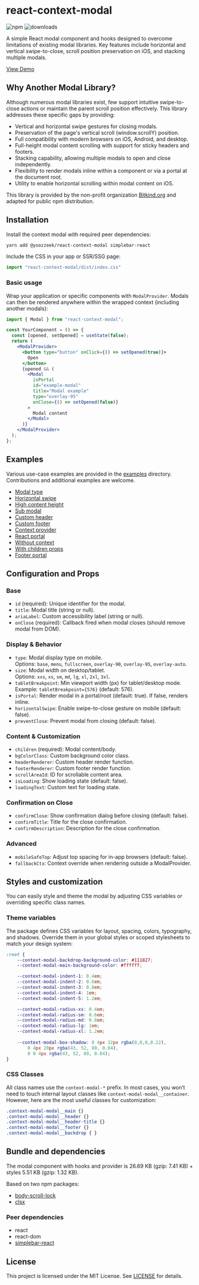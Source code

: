 # react-context-modal

![npm](https://img.shields.io/npm/v/@yoozzeek/react-context-modal.svg)
![downloads](https://img.shields.io/npm/dm/@yoozzeek/react-context-modal.svg)

A simple React modal component and hooks designed to overcome limitations of existing modal libraries. Key features 
include horizontal and vertical swipe-to-close, scroll position preservation on iOS, and stacking multiple modals.

[View Demo](https://yoozzeek.github.io/react-context-modal/)

## Why Another Modal Library?

Although numerous modal libraries exist, few support intuitive swipe-to-close actions or maintain the parent scroll 
position effectively. This library addresses these specific gaps by providing:
* Vertical and horizontal swipe gestures for closing modals.
* Preservation of the page's vertical scroll (window.scrollY) position.
* Full compatibility with modern browsers on iOS, Android, and desktop.
* Full-height modal content scrolling with support for sticky headers and footers.
* Stacking capability, allowing multiple modals to open and close independently.
* Flexibility to render modals inline within a component or via a portal at the document root.
* Utility to enable horizontal scrolling within modal content on iOS.

This library is provided by the non-profit organization [Bitkind.org](https://bitkind.org/about) and adapted for public npm distribution.

## Installation
Install the context modal with required peer dependencies:
```bash
yarn add @yoozzeek/react-context-modal simplebar-react
```

Include the CSS in your app or SSR/SSG page:
<br />
```jsx
import "react-context-modal/dist/index.css"
```

### Basic usage
Wrap your application or specific components with `ModalProvider`. Modals can then be rendered anywhere within the 
wrapped context (including another modals):

```jsx
import { Modal } from "react-context-modal";

const YourComponent = () => {
  const [opened, setOpened] = useState(false);
  return (
    <ModalProvider>
      <button type="button" onClick={() => setOpened(true)}>
        Open
      </button>
      {opened && (
        <Modal
          isPortal
          id="example-modal"
          title="Modal example"
          type="overlay-95"
          onClose={() => setOpened(false)}
        >
          Modal content
        </Modal>
      )}
    </ModalProvider>
  );
};
```

## Examples

Various use-case examples are provided in the [examples](./examples) directory. Contributions and additional examples are welcome.

* [Modal type](./examples/WithMobileType.tsx)
* [Horizontal swipe](./examples/WithMobileHorizontalSwipe.tsx)
* [High content height](./examples/WithHighContentHeight.tsx)
* [Sub modal](./examples/WithSubModal.tsx)
* [Custom header](./examples/WithCustomHeader.tsx)
* [Custom footer](./examples/WithCustomFooter.tsx)
* [Context provider](./examples/WithContextProvider.tsx)
* [React portal](./examples/WithPortal.tsx)
* [Without context](./examples/WithCreateStackHook.tsx)
* [With children props](./examples/WithChildrenProps.tsx)
* [Footer portal](./examples/WithFooterPortal.tsx)

## Configuration and Props

### Base
* `id` (required): Unique identifier for the modal.
* `title`: Modal title (string or null).
* `ariaLabel`: Custom accessibility label (string or null).
* `onClose` (required): Callback fired when modal closes (should remove modal from DOM).

### Display & Behavior
* `type`: Modal display type on mobile.<br>
Options: `base`, `menu`, `fullscreen`, `overlay-90`, `overlay-95`, `overlay-auto`.
* `size`: Modal width on desktop/tablet.<br>
Options: `xxs`, `xs`, `sm`, `md`, `lg`, `xl`, `2xl`, `3xl`.
* `tabletBreakpoint`: Min viewport width (px) for tablet/desktop mode.<br>
Example: `tabletBreakpoint={576}` (default: 576).
* `isPortal`: Render modal in a portal/root (default: true). If false, renders inline.
* `horizontalSwipe`: Enable swipe-to-close gesture on mobile (default: false).
* `preventClose`: Prevent modal from closing (default: false).

### Content & Customization
* `children` (required): Modal content/body.
* `bgColorClass`: Custom background color class.
* `headerRenderer`: Custom header render function.
* `footerRenderer`: Custom footer render function.
* `scrollAreaId`: ID for scrollable content area.
* `isLoading`: Show loading state (default: false).
* `loadingText`: Custom text for loading state.

### Confirmation on Close
* `confirmClose`: Show confirmation dialog before closing (default: false).
* `confirmTitle`: Title for the close confirmation.
* `confirmDescription`: Description for the close confirmation.

### Advanced
* `mobileSafeTop`: Adjust top spacing for in-app browsers (default: false).
* `fallbackCtx`: Context override when rendering outside a ModalProvider.

## Styles and customization
You can easily style and theme the modal by adjusting CSS variables or overriding specific class names.

### Theme variables
The package defines CSS variables for layout, spacing, colors, typography, and shadows. 
Override them in your global styles or scoped stylesheets to match your design system:
```css
:root {
    --context-modal-backdrop-background-color: #111827;
    --context-modal-main-background-color: #ffffff;

    --context-modal-indent-1: 0.4em;
    --context-modal-indent-2: 0.6em;
    --context-modal-indent-3: 0.8em;
    --context-modal-indent-4: 1em;
    --context-modal-indent-5: 1.2em;

    --context-modal-radius-xs: 0.4em;
    --context-modal-radius-sm: 0.6em;
    --context-modal-radius-md: 0.8em;
    --context-modal-radius-lg: 1em;
    --context-modal-radius-xl: 1.2em;
    
    --context-modal-box-shadow: 0 4px 32px rgba(0,0,0,0.22),
        0 4px 20px rgba(43, 52, 80, 0.04),
        0 0 4px rgba(43, 52, 80, 0.04);
}
```

### CSS Classes
All class names use the `context-modal-*` prefix. In most cases, you won’t need to touch internal layout classes 
like `context-modal-modal__container`. However, here are the most useful classes for customization:
```css
.context-modal-modal__main {}
.context-modal-modal__header {}
.context-modal-modal__header-title {}
.context-modal-modal__footer {}
.context-modal-modal__backdrop { }
```

## Bundle and dependencies
The modal component with hooks and provider is 26.69 KB (gzip: 7.41 KB) + styles 5.51 KB (gzip: 1.32 KB).

Based on two npm packages:
- [body-scroll-lock](https://github.com/yoozzeek/body-scroll-lock)
- [clsx](https://github.com/lukeed/clsx)

### Peer dependencies
- react
- react-dom
- [simplebar-react](https://github.com/Grsmto/simplebar)

## License

This project is licensed under the MIT License. See [LICENSE](./LICENSE) for details.
